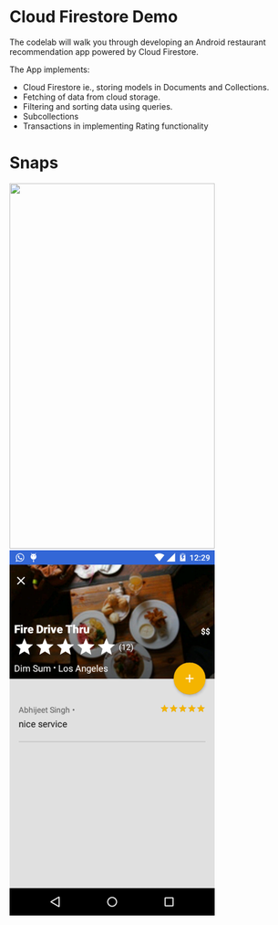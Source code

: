 # Cloud Firestore Demo


The codelab will walk you through developing an Android restaurant recommendation
app powered by Cloud Firestore.

The App implements:
* Cloud Firestore ie., storing models in Documents and Collections.
* Fetching of data from cloud storage. 
* Filtering and sorting data using queries.
* Subcollections
* Transactions in implementing Rating functionality

# Snaps
<img src="https://github.com/chauhan-abhi/CloudFirestore/blob/master/docs/home.png" width="360" height="640">
<img src="https://github.com/chauhan-abhi/CloudFirestore/blob/master/docs/device-2017-11-13-002957.png" width="360" height="640">


 

